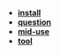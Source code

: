 * [**install**](/System%20Release/Linux/system%20release/Arch%20系列/Arch/install/README)  
* [**question**](/System%20Release/Linux/system%20release/Arch%20系列/Arch/question/README)  
* [**mid-use**](/System%20Release/Linux/system%20release/Arch%20系列/Arch/mid-use/_navbar)  
* [**tool**](/System%20Release/Linux/system%20release/Arch%20系列/Arch/tool/README)  
